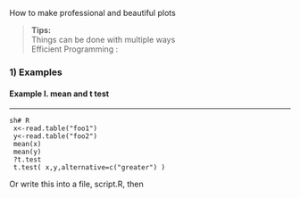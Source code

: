 How to make professional and beautiful plots
> **Tips:**  
> Things can be done with multiple ways  
> Efficient Programming :
### 1\) Examples
#### Example I. mean and t test
---
```
sh# R
 x<-read.table("foo1")
 y<-read.table("foo2") 
 mean(x) 
 mean(y) 
 ?t.test 
 t.test( x,y,alternative=c("greater") )
```
Or write this into a file, script.R, then

